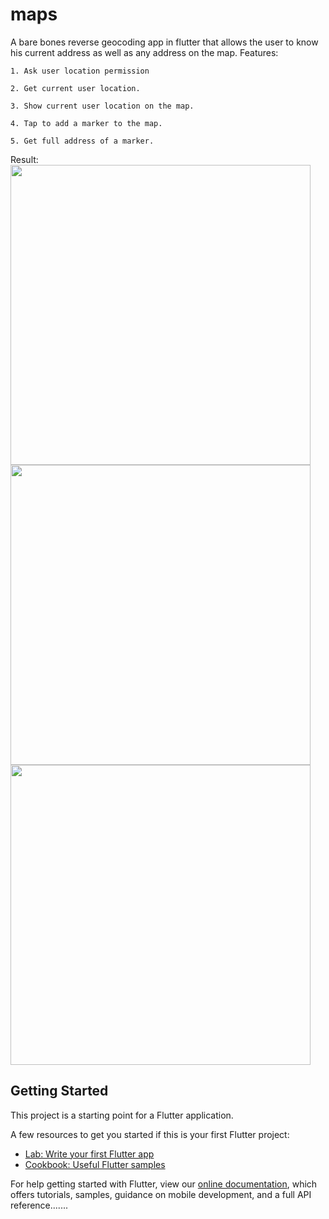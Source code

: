 # maps

A bare bones reverse geocoding app in flutter that allows the user to know his current address as well as any address on the map.
Features: 

    1. Ask user location permission
    
    2. Get current user location.
    
    3. Show current user location on the map.
    
    4. Tap to add a marker to the map.
    
    5. Get full address of a marker.
    

Result:
    <img src="screenshot_1.png" height="480px">
    <img src="screenshot_2.png" height="480px">
    <img src="screenshot_3.png" height="480px">

## Getting Started

This project is a starting point for a Flutter application.

A few resources to get you started if this is your first Flutter project:

- [Lab: Write your first Flutter app](https://flutter.dev/docs/get-started/codelab)
- [Cookbook: Useful Flutter samples](https://flutter.dev/docs/cookbook)

For help getting started with Flutter, view our
[online documentation](https://flutter.dev/docs), which offers tutorials,
samples, guidance on mobile development, and a full API reference.......
